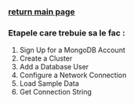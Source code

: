 ### [return main page](../README.md)

### Etapele care trebuie sa le fac :
1. Sign Up for a MongoDB Account
1. Create a Cluster
1. Add a Database User
1. Configure a Network Connection
1. Load Sample Data
1. Get Connection String